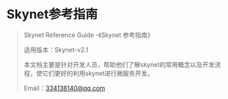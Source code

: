 # Skynet参考指南

> Skynet Reference Guide -《Skynet 参考指南》
>
> 适用版本：Skynet-v2.1
>
> 本文档主要是针对开发人员，帮助他们了解skynet的常用概念以及开发流程，使它们更好的利用skynet进行微服务开发。
>
> Email：334138140@qq.com




